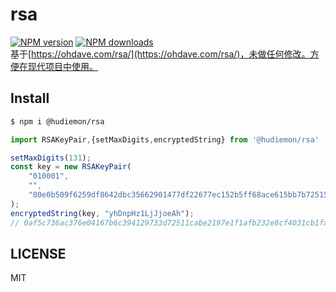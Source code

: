 # rsa

[![NPM version](https://img.shields.io/npm/v/rsa.svg?style=flat)](https://npmjs.org/package/@hudiemon/rsa)
[![NPM downloads](http://img.shields.io/npm/dm/rsa.svg?style=flat)](https://npmjs.org/package/@hudiemon/rsa)   
基于[https://ohdave.com/rsa/](https://ohdave.com/rsa/)，未做任何修改。方便在现代项目中使用。
## Install

```bash
$ npm i @hudiemon/rsa
```

```javascript
import RSAKeyPair,{setMaxDigits,encryptedString} from '@hudiemon/rsa'

setMaxDigits(131);
const key = new RSAKeyPair(
    "010001",
    "", 
    "00e0b509f6259df8642dbc35662901477df22677ec152b5ff68ace615bb7b725152b3ab17a876aea8a5aa76d2e417629ec4ee341f56135fccf695280104e0312ecbda92557c93870114af6c9d05c4f7f0c3685b7a46bee255932575cce10b424d813cfe4875d3e82047b97ddef52741d546b8e289dc6935b3ece0462db0a22b8e7"
);
encryptedString(key, "yhDnpHz1LjJjoeAh");
// 0af5c736ac376e04167b6c394129733d72511cabe2197e1f1afb232e8cf4031cb1fa59af6a64e0cd789b86ca319777114280f961fde1ac9e7779db263a654e38c94ebff223a13a80c42fd025a5f3b1e003828029efa8ff871cec27a5b9acc499697812773cb588746d007d3ad16c8636e3c6e8cdcf97c048b0e4bb20d1aa4d3e
```

## LICENSE

MIT


